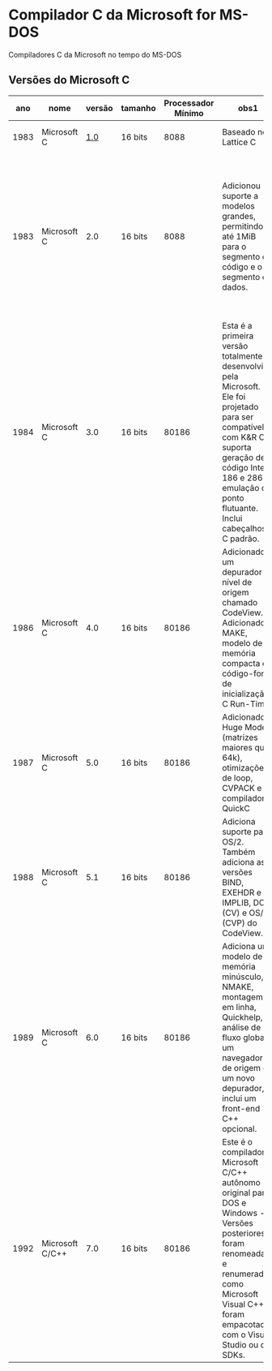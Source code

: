 # Compilador C da Microsoft for MS-DOS
Compiladores C da Microsoft no tempo do MS-DOS


## Versões do Microsoft C

| ano  | nome            | versão | tamanho | Processador Mínimo | obs1                                                                                                                                                                                                                   | obs2                                                                                                                                                                                                                    |
|------|-----------------|--------|---------|--------------------|------------------------------------------------------------------------------------------------------------------------------------------------------------------------------------------------------------------------|-------------------------------------------------------------------------------------------------------------------------------------------------------------------------------------------------------------------------|
| 1983 | Microsoft C     | [1.0](1.0)    | 16 bits | 8088               | Baseado no Lattice C                                                                                                                                                                                                   | Não era compatível com o padrão K&R C.                                                                                                                                                                                  |
| 1983 | Microsoft C     | 2.0    | 16 bits | 8088               | Adicionou suporte a modelos grandes, permitindo até 1MiB para o segmento de código e o segmento de dados.                                                                                                              |  Esta versão pretendia compatibilidade com K&R e o padrão ANSI posterior. Ele estava sendo usado dentro da Microsoft (para desenvolvimento Windows e Xenix) no início de 1984. Ele foi lançado como um produto em 1985. |
| 1984 | Microsoft C     | 3.0    | 16 bits | 80186              | Esta é a primeira versão totalmente desenvolvida pela Microsoft. Ele foi projetado para ser compatível com K&R C, suporta geração de código Intel 186 e 286 e emulação de ponto flutuante. Inclui cabeçalhos C padrão. |                                                                                                                                                                                                                         |
| 1986 | Microsoft C     | 4.0    | 16 bits | 80186              | Adicionado um depurador de nível de origem chamado CodeView. Adicionado MAKE, modelo de memória compacta e código-fonte de inicialização C Run-Time.                                                                   |                                                                                                                                                                                                                         |
| 1987 | Microsoft C     | 5.0    | 16 bits | 80186              | Adicionado Huge Model (matrizes maiores que 64k), otimizações de loop, CVPACK e compilador QuickC                                                                                                                      | O Microsoft Fortran e o primeiro compilador de 32 bits para 80386 também fizeram parte deste projeto.                                                                                                                   |
| 1988 | Microsoft C     | 5.1    | 16 bits | 80186              | Adiciona suporte para OS/2. Também adiciona as versões BIND, EXEHDR e IMPLIB, DOS (CV) e OS/2 (CVP) do CodeView.                                                                                                       |                                                                                                                                                                                                                         |
| 1989 | Microsoft C     | 6.0    | 16 bits | 80186              | Adiciona um modelo de memória minúsculo, NMAKE, montagem em linha, Quickhelp, análise de fluxo global, um navegador de origem e um novo depurador, e inclui um front-end C++ opcional.                                 | Incluiu um front-end C++ opcional                                                                                                                                                                                       |
| 1992 | Microsoft C/C++ | 7.0    | 16 bits | 80186              | Este é o compilador Microsoft C/C++ autônomo original para DOS e Windows - Versões posteriores foram renomeadas e renumeradas como Microsoft Visual C++ e foram empacotadas com o Visual Studio ou os SDKs.            | MFC (Microsoft Foundation Class Library) 1.0                                                                                                                                                                            |

